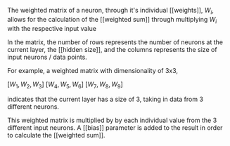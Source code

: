  The weighted matrix of a neuron, through it's individual [[weights]], $W_i$, allows for the calculation of the [[weighted sum]] through multiplying $W_i$ with the respective input value

In the matrix, the number of rows represents the number of neurons at the current layer, the [[hidden size]], and the columns represents the size of input neurons / data points.

For example, a weighted matrix with dimensionality of 3x3, 

$[W_1,W_2,W_3]$
$[W_4,W_5,W_6]$
$[W_7,W_8,W_9]$

indicates that the current layer has a size of 3, taking in data from 3 different neurons.

This weighted matrix is multiplied by by each individual value from the 3 different input neurons. A [[bias]] parameter is added to the result in order to calculate the [[weighted sum]].
